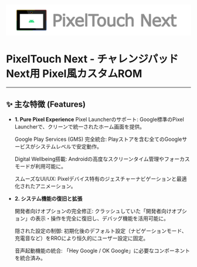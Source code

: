 [![PixelTouch Next](https://raw.githubusercontent.com/kaepi2022/PixelTouch-Next/refs/heads/main/width_logo.png)](https://kaepi2022.github.io/PixelTouch/Next)

# PixelTouch Next - チャレンジパッドNext用 Pixel風カスタムROM

---

## ✨ 主な特徴 (Features)

- **1. Pure Pixel Experience**
  Pixel Launcherのサポート: Google標準のPixel Launcherで、クリーンで統一されたホーム画面を提供。

  Google Play Services (GMS) 完全統合: Playストアを含む全てのGoogleサービスがシステムレベルで安定動作。

  Digital Wellbeing搭載: Androidの高度なスクリーンタイム管理やフォーカスモードが利用可能に。

  スムーズなUI/UX: Pixelデバイス特有のジェスチャーナビゲーションと最適化されたアニメーション。

- **2. システム機能の復旧と拡張**

  開発者向けオプションの完全修正: クラッシュしていた「開発者向けオプション」の表示・操作を完全に復旧し、デバッグ機能を活用可能に。

  隠された設定の制御: 初期化後のデフォルト設定（ナビゲーションモード、充電音など）をRROにより恒久的にユーザー設定に固定。

  音声起動機能の統合: 「Hey Google / OK Google」に必要なコンポーネントを統合済み。
